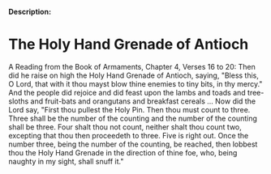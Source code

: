 **Description:**
# The Holy Hand Grenade of Antioch
A Reading from the Book of Armaments, Chapter 4, Verses 16 to 20:
Then did he raise on high the Holy Hand Grenade of Antioch, saying, "Bless this, O Lord, that with it thou mayst blow thine enemies to tiny bits, in thy mercy." And the people did rejoice and did feast upon the lambs and toads and tree-sloths and fruit-bats and orangutans and breakfast cereals ... Now did the Lord say, "First thou pullest the Holy Pin. Then thou must count to three. Three shall be the number of the counting and the number of the counting shall be three. Four shalt thou not count, neither shalt thou count two, excepting that thou then proceedeth to three. Five is right out. Once the number three, being the number of the counting, be reached, then lobbest thou the Holy Hand Grenade in the direction of thine foe, who, being naughty in my sight, shall snuff it."
